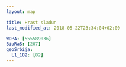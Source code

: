 ```yaml
---
layout: map

title: Hrast sladun
last_modified_at: 2018-05-22T23:34:04+02:00

WDPA: [555589036]
BioRaS: [207]
geoSrbija:
  L1_182: [82]
---
```

